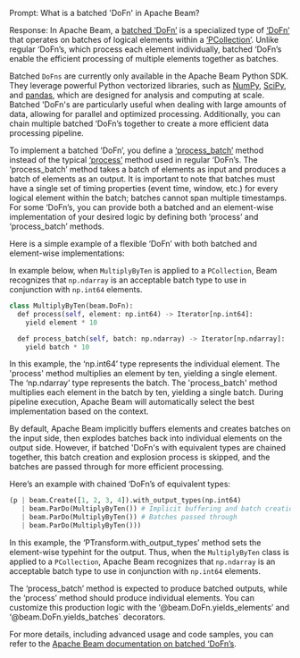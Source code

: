 Prompt:
What is a batched 'DoFn' in Apache Beam?

Response:
In Apache Beam, a [batched ‘DoFn’](https://beam.apache.org/documentation/programming-guide/#batched-dofns) is a specialized type of [‘DoFn’](https://beam.apache.org/documentation/programming-guide/#pardo) that operates on batches of logical elements within a [‘PCollection’](https://beam.apache.org/documentation/basics/#pcollection). Unlike regular ‘DoFn’s, which process each element individually, batched ‘DoFn’s enable the efficient processing of multiple elements together as batches.

Batched `DoFns` are currently only available in the Apache Beam Python SDK. They leverage powerful Python vectorized libraries, such as [NumPy](https://numpy.org/), [SciPy](https://scipy.org/), and [pandas](https://pandas.pydata.org/), which are designed for analysis and computing at scale. 
Batched 'DoFn's are particularly useful when dealing with large amounts of data, allowing for parallel and optimized processing. Additionally, you can chain multiple batched ‘DoFn’s together to create a more efficient data processing pipeline.

To implement a batched ‘DoFn’, you define a [‘process_batch’](https://beam.apache.org/releases/pydoc/current/_modules/apache_beam/transforms/core.html#DoFn.process_batch) method instead of the typical [‘process’](https://beam.apache.org/releases/pydoc/current/_modules/apache_beam/transforms/core.html#DoFn.process) method used in regular ‘DoFn’s. The ‘process_batch’ method takes a batch of elements as input and produces a batch of elements as an output. It is important to note that batches must have a single set of timing properties (event time, window, etc.) for every logical element within the batch; batches cannot span multiple timestamps. 
For some ‘DoFn’s, you can provide both a batched and an element-wise implementation of your desired logic by defining both ‘process’ and ‘process_batch’ methods. 

Here is a simple example of a flexible ‘DoFn’ with both batched and element-wise implementations:

In example below, when `MultiplyByTen` is applied to a `PCollection`, Beam recognizes that `np.ndarray` is an acceptable batch type to use in conjunction with `np.int64` elements.

```python
class MultiplyByTen(beam.DoFn):
  def process(self, element: np.int64) -> Iterator[np.int64]:
    yield element * 10

  def process_batch(self, batch: np.ndarray) -> Iterator[np.ndarray]:
    yield batch * 10
```
In this example, the ‘np.int64’ type represents the individual element. The 'process' method multiplies an element by ten, yielding a single element. The ‘np.ndarray’ type represents the batch. The 'process_batch' method multiplies each element in the batch by ten, yielding a single batch. During pipeline execution, Apache Beam will automatically select the best implementation based on the context. 

By default, Apache Beam implicitly buffers elements and creates batches on the input side, then explodes batches back into individual elements on the output side. However, if batched 'DoFn's with equivalent types are chained together, this batch creation and explosion process is skipped, and the batches are passed through for more efficient processing.

Here’s an example with chained ‘DoFn’s of equivalent types:


```python
(p | beam.Create([1, 2, 3, 4]).with_output_types(np.int64)
   | beam.ParDo(MultiplyByTen()) # Implicit buffering and batch creation
   | beam.ParDo(MultiplyByTen()) # Batches passed through
   | beam.ParDo(MultiplyByTen()))
```
In this example, the ‘PTransform.with_output_types’ method sets the element-wise typehint for the output. Thus, when the `MultiplyByTen` class is applied to a `PCollection`, Apache Beam recognizes that `np.ndarray` is an acceptable batch type to use in conjunction with `np.int64` elements.

The ‘process_batch’ method is expected to produce batched outputs, while the ‘process’ method should produce individual elements. You can customize this production logic with the ‘@beam.DoFn.yields_elements’ and ‘@beam.DoFn.yields_batches` decorators.

For more details, including advanced usage and code samples, you can refer to the [Apache Beam documentation on batched ‘DoFn’s](https://beam.apache.org/documentation/programming-guide/#batched-dofn-types). 
